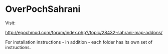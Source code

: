 OverPochSahrani
===============


Visit: 

http://epochmod.com/forum/index.php?/topic/28432-sahrani-map-addons/

For installation instructions - in addition - each folder has its own set of instructions.
